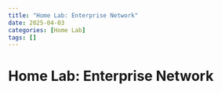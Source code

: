 ```yaml
---
title: "Home Lab: Enterprise Network"
date: 2025-04-03
categories: [Home Lab]
tags: []
---
```


# Home Lab: Enterprise Network
